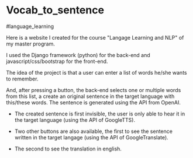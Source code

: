 # Vocab_to_sentence 

#language_learning

Here is a website I created for the course "Langage Learning and NLP" of my master program.

I used the Django framework (python) for the back-end and javascript/css/bootstrap for the front-end.


The idea of the project is that a user can enter a list of words he/she wants to remember.

And, after pressing a button, the back-end selects one or multiple words from this list, a create an original sentence in the target language with this/these words. The sentence is generated using the API from OpenAI.

- The created sentence is first invisible, the user is only able to hear it in the target language (using the API of GoogleTTS).

- Two other buttons are also available, the first to see the sentence written in the target langage (using the API of GoogleTranslate).

- The second to see the translation in english.
